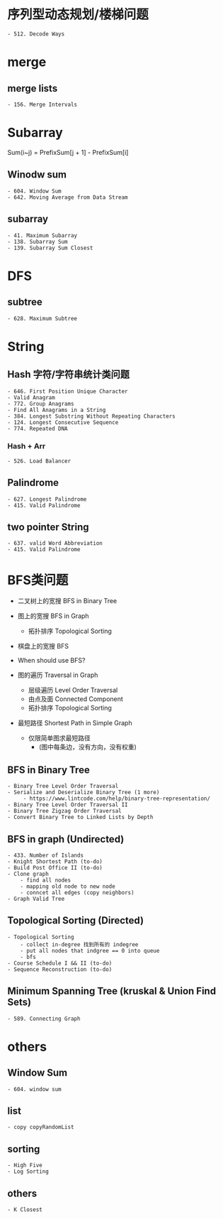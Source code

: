 # 序列型动态规划/楼梯问题
    - 512. Decode Ways

# merge
## merge lists
    - 156. Merge Intervals

# Subarray
Sum(i~j) = PrefixSum[j + 1] - PrefixSum[i]
## Winodw sum
    - 604. Window Sum
    - 642. Moving Average from Data Stream
## subarray
    - 41. Maximum Subarray
    - 138. Subarray Sum
    - 139. Subarray Sum Closest
# DFS
## subtree
    - 628. Maximum Subtree


# String
## Hash 字符/字符串统计类问题
    - 646. First Position Unique Character
    - Valid Anagram
    - 772. Group Anagrams
    - Find All Anagrams in a String
    - 384. Longest Substring Without Repeating Characters
    - 124. Longest Consecutive Sequence
    - 774. Repeated DNA
### Hash + Arr
    - 526. Load Balancer
## Palindrome
    - 627. Longest Palindrome
    - 415. Valid Palindrome
## two pointer String
    - 637. valid Word Abbreviation
    - 415. Valid Palindrome


# BFS类问题
- 二叉树上的宽搜 BFS in Binary Tree
- 图上的宽搜 BFS in Graph
   - 拓扑排序 Topological Sorting
- 棋盘上的宽搜 BFS

- When should use BFS?
- 图的遍历 Traversal in Graph
  - 层级遍历 Level Order Traversal
  - 由点及面 Connected Component
  - 拓扑排序 Topological Sorting
- 最短路径 Shortest Path in Simple Graph
  - 仅限简单图求最短路径 
    - (图中每条边，没有方向，没有权重)
## BFS in Binary Tree
    - Binary Tree Level Order Traversal
    - Serialize and Deserialize Binary Tree (1 more)
         - https://www.lintcode.com/help/binary-tree-representation/
    - Binary Tree Level Order Traversal II
    - Binary Tree Zigzag Order Traversal
    - Convert Binary Tree to Linked Lists by Depth
## BFS in graph (Undirected)
    - 433. Number of Islands
    - Knight Shortest Path (to-do)
    - Build Post Office II (to-do)
    - Clone graph
        - find all nodes
        - mapping old node to new node
        - conncet all edges (copy neighbors)
    - Graph Valid Tree
## Topological Sorting (Directed)
    - Topological Sorting
        - collect in-degree 找到所有的 indegree
        - put all nodes that indgree == 0 into queue
        - bfs
    - Course Schedule I && II (to-do)
    - Sequence Reconstruction (to-do)
## Minimum Spanning Tree (kruskal & Union Find Sets)
    - 589. Connecting Graph



# others
## Window Sum
    - 604. window sum
## list
    - copy copyRandomList
## sorting
    - High Five
    - Log Sorting
## others
    - K Closest
